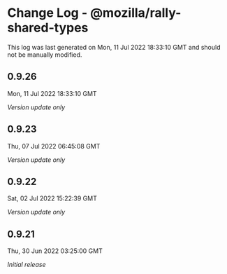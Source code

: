 # Change Log - @mozilla/rally-shared-types

This log was last generated on Mon, 11 Jul 2022 18:33:10 GMT and should not be manually modified.

## 0.9.26
Mon, 11 Jul 2022 18:33:10 GMT

_Version update only_

## 0.9.23
Thu, 07 Jul 2022 06:45:08 GMT

_Version update only_

## 0.9.22
Sat, 02 Jul 2022 15:22:39 GMT

_Version update only_

## 0.9.21
Thu, 30 Jun 2022 03:25:00 GMT

_Initial release_

